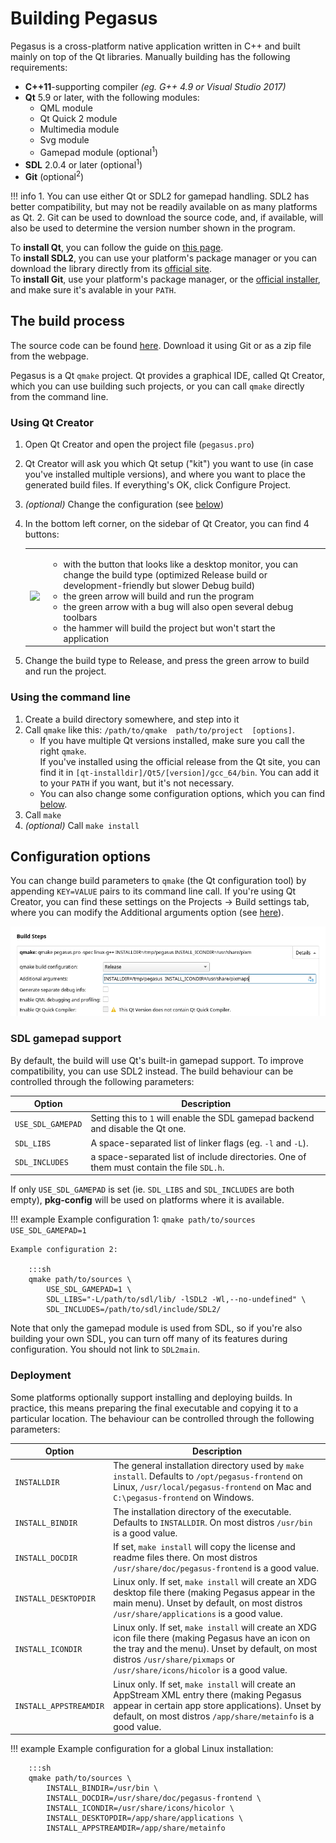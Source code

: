 # Building Pegasus

Pegasus is a cross-platform native application written in C++ and built mainly on top of the Qt libraries. Manually building has the following requirements:

- **C++11**-supporting compiler *(eg. G++ 4.9 or Visual Studio 2017)*
- **Qt** 5.9 or later, with the following modules:
    - QML module
    - Qt Quick 2 module
    - Multimedia module
    - Svg module
    - Gamepad module (optional<sup>1</sup>)
- **SDL** 2.0.4 or later (optional<sup>1</sup>)
- **Git** (optional<sup>2</sup>)

!!! info
    1. You can use either Qt or SDL2 for gamepad handling. SDL2 has better compatibility, but may not be readily available on as many platforms as Qt.
    2. Git can be used to download the source code, and, if available, will also be used to determine the version number shown in the program.

To **install Qt**, you can follow the guide on [this page](install-qt.md).<br/>
To **install SDL2**, you can use your platform's package manager or you can download the library directly from its [official site](https://www.libsdl.org/download-2.0.php).<br/>
To **install Git**, use your platform's package manager, or the [official installer](https://git-scm.com/downloads), and make sure it's avalable in your `PATH`.


## The build process

The source code can be found [here](https://github.com/mmatyas/pegasus-frontend). Download it using Git or as a zip file from the webpage.

Pegasus is a Qt `qmake` project. Qt provides a graphical IDE, called Qt Creator, which you can use building such projects, or you can call `qmake` directly from the command line.

### Using Qt Creator

1. Open Qt Creator and open the project file (`pegasus.pro`)
2. Qt Creator will ask you which Qt setup ("kit") you want to use (in case you've installed multiple versions), and where you want to place the generated build files. If everything's OK, click Configure Project.
3. *(optional)* Change the configuration (see [below](#configuration-options))
4. In the bottom left corner, on the sidebar of Qt Creator, you can find 4 buttons:

    <table><tr>
        <td rowspan='0'><img src='../img/qtcreator-buttons.png'></td>
        <td><ul>
            <li>with the button that looks like a desktop monitor, you can change the build type (optimized Release build or development-friendly but slower Debug build)</li>
            <li>the green arrow will build and run the program</li>
            <li>the green arrow with a bug will also open several debug toolbars</li>
            <li>the hammer will build the project but won't start the application</li>
        </ul></td>
    </tr></table>

5. Change the build type to Release, and press the green arrow to build and run the project.

### Using the command line

1. Create a build directory somewhere, and step into it
2. Call `qmake` like this: `/path/to/qmake  path/to/project  [options]`.
    - If you have multiple Qt versions installed, make sure you call the right `qmake`.<br/>If you've installed using the official release from the Qt site, you can find it in `[qt-installdir]/Qt5/[version]/gcc_64/bin`. You can add it to your `PATH` if you want, but it's not necessary.
    - You can also change some configuration options, which you can find [below](#configuration-options).
3. Call `make`
4. *(optional)* Call `make install`


## Configuration options

You can change build parameters to `qmake` (the Qt configuration tool) by appending `KEY=VALUE` pairs to its command line call. If you're using Qt Creator, you can find these settings on the Projects -> Build settings tab, where you can modify the Additional arguments option (see [here](https://doc.qt.io/qtcreator/creator-build-settings.html#build-steps)).

![build steps screenshot](img/build-pegasus-1.png)

### SDL gamepad support

By default, the build will use Qt's built-in gamepad support. To improve compatibility, you can use SDL2 instead. The build behaviour can be controlled through the following parameters:

Option | Description
---|---
`USE_SDL_GAMEPAD` | Setting this to `1` will enable the SDL gamepad backend and disable the Qt one.
`SDL_LIBS` | A space-separated list of linker flags (eg. `-l` and `-L`).
`SDL_INCLUDES` | a space-separated list of include directories. One of them must contain the file `SDL.h`.

If only `USE_SDL_GAMEPAD` is set (ie. `SDL_LIBS` and `SDL_INCLUDES` are both empty), **pkg-config** will be used on platforms where it is available.

!!! example
    Example configuration 1: `qmake path/to/sources USE_SDL_GAMEPAD=1`

    Example configuration 2:

        :::sh
        qmake path/to/sources \
            USE_SDL_GAMEPAD=1 \
            SDL_LIBS="-L/path/to/sdl/lib/ -lSDL2 -Wl,--no-undefined" \
            SDL_INCLUDES=/path/to/sdl/include/SDL2/

Note that only the gamepad module is used from SDL, so if you're also building your own SDL, you can turn off many of its features during configuration. You should not link to `SDL2main`.

### Deployment

Some platforms optionally support installing and deploying builds. In practice, this means preparing the final executable and copying it to a particular location. The behaviour can be controlled through the following parameters:

Option | Description
---|---
`INSTALLDIR` | The general installation directory used by `make install`. Defaults to `/opt/pegasus-frontend` on Linux, `/usr/local/pegasus-frontend` on Mac and `C:\pegasus-frontend` on Windows.
`INSTALL_BINDIR` | The installation directory of the executable. Defaults to `INSTALLDIR`. On most distros `/usr/bin` is a good value.
`INSTALL_DOCDIR` | If set, `make install` will copy the license and readme files there. On most distros `/usr/share/doc/pegasus-frontend` is a good value.
`INSTALL_DESKTOPDIR` | Linux only. If set, `make install` will create an XDG desktop file there (making Pegasus appear in the main menu). Unset by default, on most distros `/usr/share/applications` is a good value.
`INSTALL_ICONDIR` | Linux only. If set, `make install` will create an XDG icon file there (making Pegasus have an icon on the tray and the menu). Unset by default, on most distros `/usr/share/pixmaps` or `/usr/share/icons/hicolor` is a good value.
`INSTALL_APPSTREAMDIR` | Linux only. If set, `make install` will create an AppStream XML entry there (making Pegasus appear in certain app store applications). Unset by default, on most distros `/app/share/metainfo` is a good value.

!!! example
    Example configuration for a global Linux installation:

        :::sh
        qmake path/to/sources \
            INSTALL_BINDIR=/usr/bin \
            INSTALL_DOCDIR=/usr/share/doc/pegasus-frontend \
            INSTALL_ICONDIR=/usr/share/icons/hicolor \
            INSTALL_DESKTOPDIR=/app/share/applications \
            INSTALL_APPSTREAMDIR=/app/share/metainfo
